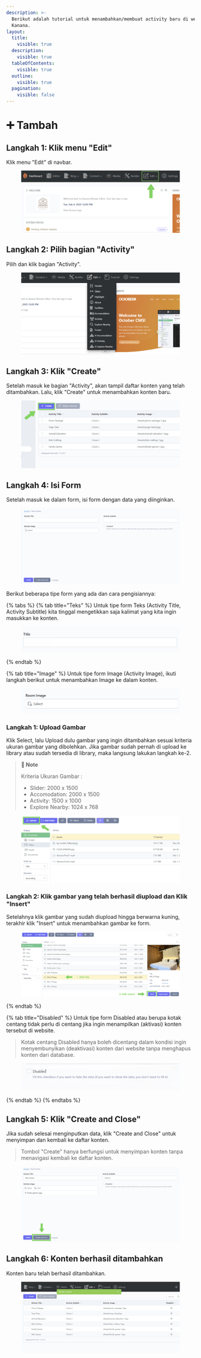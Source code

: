 ```yaml
---
description: >-
  Berikut adalah tutorial untuk menambahkan/membuat activity baru di website
  Kanana.
layout:
  title:
    visible: true
  description:
    visible: true
  tableOfContents:
    visible: true
  outline:
    visible: true
  pagination:
    visible: false
---
```


# ➕ Tambah

## Langkah 1: Klik menu "Edit"

Klik menu "Edit" di navbar.

<figure><img src="../../.gitbook/assets/1_All.png" alt=""><figcaption></figcaption></figure>

## Langkah 2: Pilih bagian "Activity"

Pilih dan klik bagian "Activity".

<figure><img src="../../.gitbook/assets/2_All (1).png" alt=""><figcaption></figcaption></figure>

## Langkah 3: Klik "Create"

Setelah masuk ke bagian "Activity", akan tampil daftar konten yang telah ditambahkan. Lalu, klik "Create" untuk menambahkan konten baru.

<figure><img src="../../.gitbook/assets/3_activity_create.png" alt=""><figcaption></figcaption></figure>

## Langkah 4: Isi Form

Setelah masuk ke dalam form, isi form dengan data yang diinginkan.

<figure><img src="../../.gitbook/assets/4_activity_create.png" alt=""><figcaption></figcaption></figure>

Berikut beberapa tipe form yang ada dan cara pengisiannya:

{% tabs %}
{% tab title="Teks" %}
Untuk tipe form Teks (Activity Title, Activity Subtitle) kita tinggal mengetikkan saja kalimat yang kita ingin masukkan ke konten.

<figure><img src="../../.gitbook/assets/4_Header_Teks.png" alt=""><figcaption></figcaption></figure>
{% endtab %}

{% tab title="Image" %}
Untuk tipe form Image (Activity Image), ikuti langkah berikut untuk menambahkan Image ke dalam konten.

<figure><img src="../../.gitbook/assets/4_Create_Image.png" alt=""><figcaption></figcaption></figure>

### Langkah 1: Upload Gambar

Klik Select, lalu Upload dulu gambar yang ingin ditambahkan sesuai kriteria ukuran gambar yang dibolehkan. Jika gambar sudah pernah di upload ke library atau sudah tersedia di library, maka langsung lakukan langkah ke-2.&#x20;

> **📓 Note**
>
> Kriteria Ukuran Gambar :&#x20;
>
> * Slider: 2000 x 1500&#x20;
> * Accomodation: 2000 x 1500&#x20;
> * Activity: 1500 x 1000&#x20;
> * Explore Nearby: 1024 x 768

<div align="center" data-full-width="false"><figure><img src="../../.gitbook/assets/5-1_Create&#x26;Edit.png" alt=""><figcaption></figcaption></figure></div>

### Langkah 2: Klik gambar yang telah berhasil diupload dan Klik "Insert"

Setelahnya klik gambar yang sudah diupload hingga berwarna kuning, terakhir klik "Insert" untuk menambahkan gambar ke form.

<figure><img src="../../.gitbook/assets/5-2_Create&#x26;Edit.png" alt=""><figcaption></figcaption></figure>
{% endtab %}

{% tab title="Disabled" %}
Untuk tipe form Disabled atau berupa kotak centang  tidak perlu di centang jika ingin menampilkan (aktivasi) konten tersebut di website.

> Kotak centang Disabled hanya boleh dicentang dalam kondisi ingin menyembunyikan (deaktivasi) konten dari website tanpa menghapus konten dari database.

<figure><img src="../../.gitbook/assets/4_Header_Disabled.png" alt=""><figcaption></figcaption></figure>
{% endtab %}
{% endtabs %}

## Langkah 5: Klik "Create and Close"

Jika sudah selesai menginputkan data, klik "Create and Close" untuk menyimpan dan kembali ke daftar konten.

> Tombol "Create" hanya berfungsi untuk menyimpan konten tanpa menavigasi kembali ke daftar konten.

<figure><img src="../../.gitbook/assets/5_activity_create.png" alt=""><figcaption></figcaption></figure>

## Langkah 6: Konten berhasil ditambahkan

Konten baru telah berhasil ditambahkan.

<figure><img src="../../.gitbook/assets/6_activity_create.png" alt=""><figcaption></figcaption></figure>
